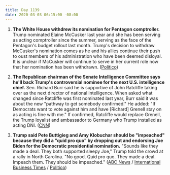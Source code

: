 ```yaml
---
title: Day 1139
date: 2020-03-03 06:15:00 -08:00
---
```


1. **The White House withdrew its nomination for Pentagon comptroller.** Trump nominated Elaine McCusker last year and she has been serving as acting comptroller since the summer, serving as the face of the Pentagon's budget rollout last month. Trump's decision to withdraw McCusker's nomination comes as he and his allies continue their push to oust members of his administration who have been deemed disloyal. It is unclear if McCusker will continue to serve in her current role now that her nomination has been withdrawn. ([Politico](https://www.politico.com/news/2020/03/02/white-house-defense-official-nomination-118909))

2. **The Republican chairman of the Senate Intelligence Committee says he'll back Trump's controversial nominee for the next U.S. intelligence chief.** Sen. Richard Burr said he is supportive of John Ratcliffe taking over as the next director of national intelligence. When asked what changed since Ratcliffe was first nominated last year, Burr said it was about the new "pathway to get somebody confirmed." He added: "If Democrats want to vote against him and have \[Richard\] Grenell stay on as acting is fine with me." If confirmed, Ratcliffe would replace Grenell, the Trump loyalist and ambassador to Germany who Trump installed as acting DNI. ([CNN](https://www.cnn.com/2020/03/02/politics/burr-white-house-ratcliffe-nomination/index.html))

3. **Trump said Pete Buttigieg and Amy Klobuchar should be "impeached" because they did a "quid pro quo" by dropping out and endorsing Joe Biden for the Democratic presidential nomination.** "Sounds like they made a deal. They both supported sleepy Joe," Trump told the crowd at a rally in North Carolina. "No good. Quid pro quo. They made a deal. Impeach them. They should be impeached." ([ABC News](https://abcnews.go.com/Politics/video/trump-buttigieg-klobuchar-impeached-69347844) / [International Business Times](https://www.ibtimes.com/trump-calls-buttigieg-klobuchar-be-impeached-2932741) / [Politico](https://www.politico.com/news/2020/03/02/trump-rally-super-tuesday-119040))